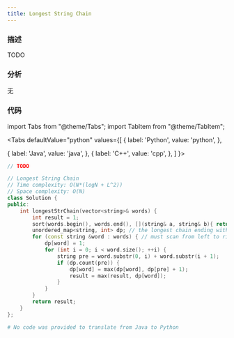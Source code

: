 ```yaml
---
title: Longest String Chain
---
```


### 描述

TODO

### 分析

无

### 代码

import Tabs from "@theme/Tabs";
import TabItem from "@theme/TabItem";

<Tabs
defaultValue="python"
values={[
{ label: 'Python', value: 'python', },

{ label: 'Java', value: 'java', },
{ label: 'C++', value: 'cpp', },
]
}>
<TabItem value="java">

```java
// TODO
```

</TabItem>
<TabItem value="cpp">

```cpp
// Longest String Chain
// Time complexity: O(N*(logN + L^2))
// Space complexity: O(N)
class Solution {
public:
    int longestStrChain(vector<string>& words) {
        int result = 1;
        sort(words.begin(), words.end(), [](string& a, string& b){ return a.size() < b.size(); });
        unordered_map<string, int> dp; // the longest chain ending with the key
        for (const string &word : words) { // must scan from left to right
            dp[word] = 1;
            for (int i = 0; i < word.size(); ++i) {
                string pre = word.substr(0, i) + word.substr(i + 1);
                if (dp.count(pre)) {
                    dp[word] = max(dp[word], dp[pre] + 1);
                    result = max(result, dp[word]);
                }
            }
        }
        return result;
    }
};
```

</TabItem>

<TabItem value="python">

```python
# No code was provided to translate from Java to Python
```

</TabItem>
</Tabs>
